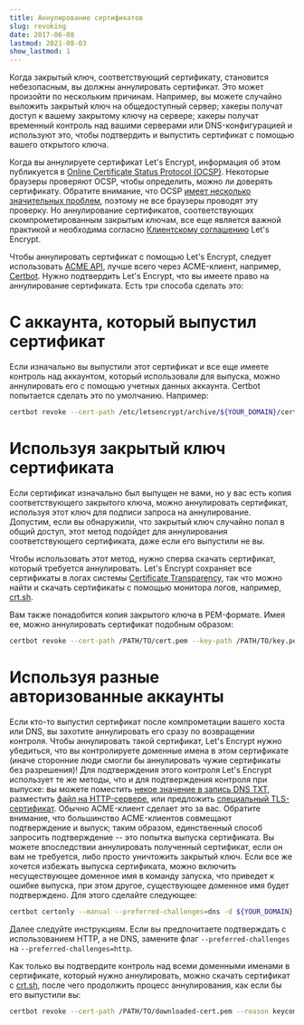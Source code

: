 ```yaml
---
title: Аннулирование сертификатов
slug: revoking
date: 2017-06-08
lastmod: 2021-08-03
show_lastmod: 1
---
```



Когда закрытый ключ, соответствующий сертификату, становится небезопасным, вы должны аннулировать сертификат. Это может произойти по нескольким причинам. Например, вы можете случайно выложить закрытый ключ на общедоступный сервер; хакеры получат доступ к вашему закрытому ключу на сервере; хакеры получат временный контроль над вашими серверами или DNS-конфигурацией и используют это, чтобы подтвердить и выпустить сертификат с помощью вашего открытого ключа.

Когда вы аннулируете сертификат Let's Encrypt, информация об этом публикуется в [Online Certificate Status Protocol (OCSP)](https://en.wikipedia.org/wiki/Online_Certificate_Status_Protocol). Некоторые браузеры проверяют OCSP, чтобы определить, можно ли доверять сертификату. Обратите внимание, что OCSP [имеет несколько значительных проблем](https://www.imperialviolet.org/2011/03/18/revocation.html), поэтому не все браузеры проводят эту проверку. Но аннулирование сертификатов, соответствующих скомпрометированным закрытым ключам, все еще является важной практикой и необходима согласно [Клиентскому соглашению](/repository) Let's Encrypt.

Чтобы аннулировать сертификат с помощью Let's Encrypt, следует использовать [ACME API](https://github.com/letsencrypt/boulder/blob/main/docs/acme-divergences.md), лучше всего через ACME-клиент, например, [Certbot](https://certbot.eff.org/). Нужно подтвердить Let's Encrypt, что вы имеете право на аннулирование сертификата. Есть три способа сделать это:

# С аккаунта, который выпустил сертификат

Если изначально вы выпустили этот сертификат и все еще имеете контроль над аккаунтом, который использовали для выпуска, можно аннулировать его с помощью учетных данных аккаунта. Certbot попытается сделать это по умолчанию. Например:

```bash
certbot revoke --cert-path /etc/letsencrypt/archive/${YOUR_DOMAIN}/cert1.pem --reason keycompromise
```

# Используя закрытый ключ сертификата

Если сертификат изначально был выпущен не вами, но у вас есть копия соответствующего закрытого ключа, можно аннулировать сертификат, используя этот ключ для подписи запроса на аннулирование. Допустим, если вы обнаружили, что закрытый ключ случайно попал в общий доступ, этот метод подойдет для аннулирования соответствующего сертификата, даже если его выпустили не вы.

Чтобы использовать этот метод, нужно сперва скачать сертификат, который требуется аннулировать. Let's Encrypt сохраняет все сертификаты в логах системы [Certificate Transparency](https://www.certificate-transparency.org/), так что можно найти и скачать сертификаты с помощью монитора логов, например, [crt.sh](https://crt.sh/).

Вам также понадобится копия закрытого ключа в PEM-формате. Имея ее, можно аннулировать сертификат подобным образом:

```bash
certbot revoke --cert-path /PATH/TO/cert.pem --key-path /PATH/TO/key.pem --reason keycompromise
```

# Используя разные авторизованные аккаунты

Если кто-то выпустил сертификат после компрометации вашего хоста или DNS, вы захотите аннулировать его сразу по возвращении контроля. Чтобы аннулировать такой сертификат, Let's Encrypt нужно убедиться, что вы контролируете доменные имена в этом сертификате (иначе сторонние люди смогли бы аннулировать чужие сертификаты без разрешения)! Для подтверждения этого контроля Let's Encrypt использует те же методы, что и для подтверждения контроля при выпуске: вы можете поместить [некое значение в запись DNS TXT](https://tools.ietf.org/html/rfc8555#section-8.4), разместить [файл на HTTP-сервере](https://tools.ietf.org/html/rfc8555#section-8.3), или предложить [специальный TLS-сертификат](https://tools.ietf.org/html/rfc8737#section-3). Обычно ACME-клиент сделает это за вас. Обратите внимание, что большинство ACME-клиентов совмещают подтверждение и выпуск; таким образом, единственный способ запросить подтверждение -- это попытка выпуска сертификата. Вы можете впоследствии аннулировать полученный сертификат, если он вам не требуется, либо просто уничтожить закрытый ключ. Если все же хочется избежать выпуска сертификата, можно включить несуществующее доменное имя в команду запуска, что приведет к ошибке выпуска, при этом другое, существующее доменное имя будет подтверждено. Для этого сделайте следующее:

```bash
certbot certonly --manual --preferred-challenges=dns -d ${YOUR_DOMAIN} -d nonexistent.${YOUR_DOMAIN}
```

Далее следуйте инструкциям. Если вы предпочитаете подтверждать с использованием HTTP, а не DNS, замените флаг `--preferred-challenges` на `--preferred-challenges=http`.

Как только вы подтвердите контроль над всеми доменными именами в сертификате, который нужно аннулировать, можно скачать сертификат с [crt.sh](https://crt.sh/), после чего продолжить процесс аннулирования, как если бы его выпустили вы:

```bash
certbot revoke --cert-path /PATH/TO/downloaded-cert.pem --reason keycompromise
```
